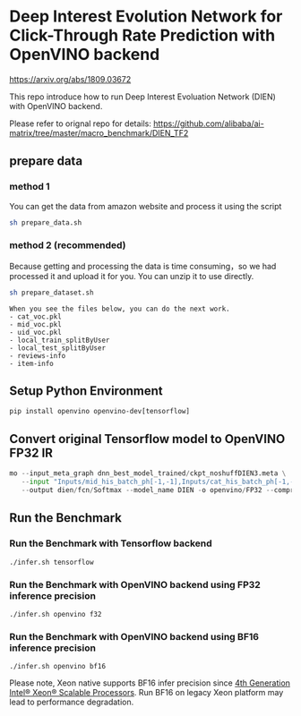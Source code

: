 # Deep Interest Evolution Network for Click-Through Rate Prediction with OpenVINO backend
https://arxiv.org/abs/1809.03672

This repo introduce how to run Deep Interest Evoluation Network (DIEN) with OpenVINO backend.

Please refer to orignal repo for details: https://github.com/alibaba/ai-matrix/tree/master/macro_benchmark/DIEN_TF2

## prepare data
### method 1
You can get the data from amazon website and process it using the script
```bash
sh prepare_data.sh
```
### method 2 (recommended)
Because getting and processing the data is time consuming，so we had processed it and upload it for you. You can unzip it to use directly.
```bash
sh prepare_dataset.sh
```
```
When you see the files below, you can do the next work. 
- cat_voc.pkl 
- mid_voc.pkl 
- uid_voc.pkl 
- local_train_splitByUser 
- local_test_splitByUser 
- reviews-info
- item-info
```

## Setup Python Environment
```
pip install openvino openvino-dev[tensorflow]
```

## Convert original Tensorflow model to OpenVINO FP32 IR
```python
mo --input_meta_graph dnn_best_model_trained/ckpt_noshuffDIEN3.meta \
   --input "Inputs/mid_his_batch_ph[-1,-1],Inputs/cat_his_batch_ph[-1,-1],Inputs/uid_batch_ph[-1],Inputs/mid_batch_ph[-1],Inputs/cat_batch_ph[-1],Inputs/mask[-1,-1],Inputs/seq_len_ph[-1]" \
   --output dien/fcn/Softmax --model_name DIEN -o openvino/FP32 --compress_to_fp16=False
```

## Run the Benchmark

### Run the Benchmark with Tensorflow backend
```
./infer.sh tensorflow
```

### Run the Benchmark with OpenVINO backend using FP32 inference precision
```
./infer.sh openvino f32
```

### Run the Benchmark with OpenVINO backend using BF16 inference precision
```
./infer.sh openvino bf16
```
Please note, Xeon native supports BF16 infer precision since [4th Generation Intel® Xeon® Scalable Processors](https://ark.intel.com/content/www/us/en/ark/products/codename/126212/products-formerly-sapphire-rapids.html). Run BF16 on legacy Xeon platform may lead to performance degradation. 
